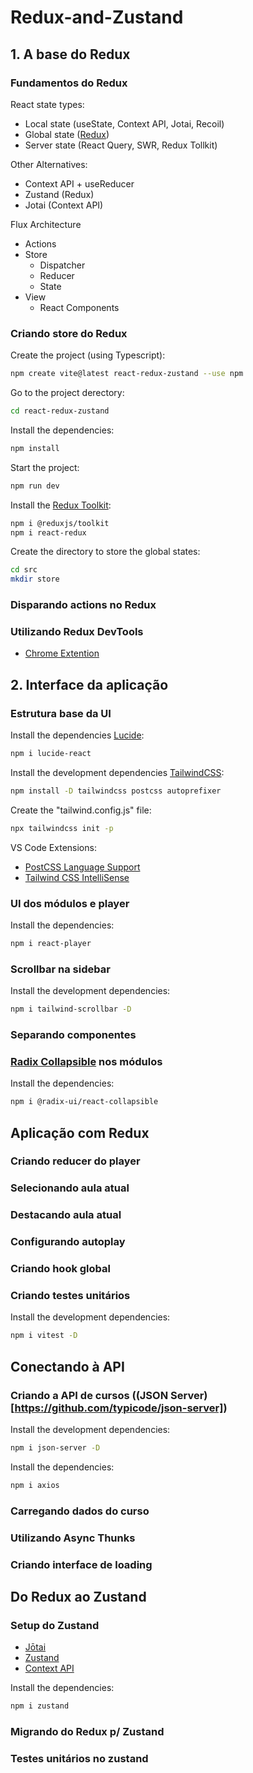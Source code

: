 # Redux-and-Zustand

## 1. A base do Redux

### Fundamentos do Redux

React state types:
- Local state (useState, Context API, Jotai, Recoil)
- Global state ([Redux](https://redux.js.org/))
- Server state (React Query, SWR, Redux Tollkit)

Other Alternatives:
- Context API + useReducer
- Zustand (Redux)
- Jotai (Context API)

Flux Architecture
- Actions
- Store
  - Dispatcher
  - Reducer
  - State
- View
  - React Components

### Criando store do Redux

Create the project (using Typescript):
```sh
npm create vite@latest react-redux-zustand --use npm
```
Go to the project derectory:
```sh
cd react-redux-zustand
```
Install the dependencies:
```sh
npm install
```
Start the project:
```sh
npm run dev
```

Install the [Redux Toolkit](https://redux-toolkit.js.org/):
```sh
npm i @reduxjs/toolkit
npm i react-redux
```

Create the directory to store the global states:
```sh
cd src
mkdir store
```

### Disparando actions no Redux


### Utilizando Redux DevTools

- [Chrome Extention](https://chrome.google.com/webstore/detail/redux-devtools/lmhkpmbekcpmknklioeibfkpmmfibljd/related)


## 2. Interface da aplicação

### Estrutura base da UI

Install the dependencies [Lucide](https://lucide.dev/):
```sh
npm i lucide-react
```

Install the development dependencies [TailwindCSS](https://tailwindcss.com/docs/installation/using-postcss):
```sh
npm install -D tailwindcss postcss autoprefixer
```

Create the "tailwind.config.js" file:
```sh
npx tailwindcss init -p
```

VS Code Extensions:
- [PostCSS Language Support](https://marketplace.visualstudio.com/items?itemName=csstools.postcss)
- [Tailwind CSS IntelliSense](https://marketplace.visualstudio.com/items?itemName=bradlc.vscode-tailwindcss)

### UI dos módulos e player

Install the dependencies:
```sh
npm i react-player
```

### Scrollbar na sidebar

Install the development dependencies:
```sh
npm i tailwind-scrollbar -D
```

### Separando componentes


### [Radix Collapsible](https://www.radix-ui.com/primitives/docs/components/collapsible) nos módulos

Install the dependencies:
```sh
npm i @radix-ui/react-collapsible
```

## Aplicação com Redux

### Criando reducer do player


### Selecionando aula atual


### Destacando aula atual



### Configurando autoplay



### Criando hook global



### Criando testes unitários
Install the development dependencies:
```sh
npm i vitest -D
```

## Conectando à API

### Criando a API de cursos ((JSON Server)[https://github.com/typicode/json-server])

Install the development dependencies:
```sh
npm i json-server -D
```

Install the dependencies:
```sh
npm i axios
```

### Carregando dados do curso


### Utilizando Async Thunks


### Criando interface de loading


## Do Redux ao Zustand

### Setup do Zustand

- [Jōtai](https://jotai.org/)
- [Zustand](https://zustand-demo.pmnd.rs/)
- [Context API](https://legacy.reactjs.org/docs/context.html)

Install the dependencies:
```sh
npm i zustand
```


### Migrando do Redux p/ Zustand



### Testes unitários no zustand

